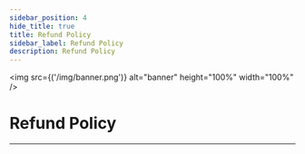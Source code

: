 ```yaml
---
sidebar_position: 4
hide_title: true
title: Refund Policy
sidebar_label: Refund Policy
description: Refund Policy
---
```


<img src={('/img/banner.png')} alt="banner" height="100%" width="100%" />

<div class="text--center">
<h1>Refund Policy</h1>
</div>



---